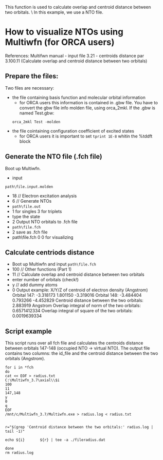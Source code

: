 This function is used to calculate overlap and centroid distance between two orbitals. \\
In this example, we use a NTO file.


# How to visualize NTOs using Multiwfn (for ORCA users)
References: 
Multifwn manual
	- input file 3.21
	- centroids distance par 3.100.11 (Calculate overlap and centroid distance between two orbitals)


## Prepare the files:
Two files are necessary:
- the file containing basis function and molecular orbital information
	- for ORCA users this information is contained in .gbw file. You have to convert the gbw file info molden file, using orca_2mkl. If the .gbw is named Test.gbw: 
	```
	orca_2mkl Test -molden
	```
- the file cointaining configuration coefficient of excited states
    - for ORCA users it is important to set ```tprint 1E-8``` whitin the %tddft block


## Generate the NTO file (.fch file)
Boot up Multiwfn. 
- input 
```
path\file.input.molden
```
- 18 // Electron excitation analysis
- 6 // Generate NTOs
- ```path\file.out```
- 1 for singles 3 for triplets
- type the state
-  2 Output NTO orbitals to .fch file
- ``` path\file.fch ```
- 2 save as .fch file
- path\file.fch
0 0 for visualizing



## Calculate centriods distance
- Boot up Multiwfn and input 
``` path\file.fch ```
- 100 //  Other functions (Part 1)
- 11 //  Calculate overlap and centroid distance between two orbitals
-  enter number of orbitals (check!)
-  y // add dummy atoms
-  0
Output example:
 X/Y/Z of centroid of electron density (Angstrom)
 Orbital   147:   -3.318173    1.801150   -3.319016 
 Orbital   148:   -3.484404    0.793266   -4.452829
 Centroid distance between the two orbitals:    2.883919 Angstrom
 Overlap integral of norm of the two orbitals:    0.6571412334
 Overlap integral of square of the two orbitals:    0.0019639334

## Script example 

This script runs over all fch file and calculates the centroids distance between orbitals 147-148 
(occupied NTO -> virtual NTO). 
The output file contains two columns: the id_file and the centroid distance between the two orbitals (Angstrom).

```
for i in *fch
do
cat << EOF > radius.txt
C:\Multiwfn_3.7\axial\\$i
100
11
147,148
y
0
q
EOF
/mnt/c/Multiwfn_3.7/Multiwfn.exe > radius.log < radius.txt


r="$(grep 'Centroid distance between the two orbitals:' radius.log | tail -1)"

echo ${i}       ${r} | tee -a ./fileradius.dat

done
rm radius.log

```
